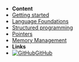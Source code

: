 - **Content**
- [Getting started](/getting-started.md)
- [Language Foundations](/language-foundations.md)
- [Structured programming](/structured-programming.md)
- [Pointers](/pointers.md)
- [Memory Management](/memory-management.md)
- **Links**
- [![GitHub](https://icongram.jgog.in/material/github-circle.svg?color=808080&size=16)GitHub](https://github.com/wannacmore/)